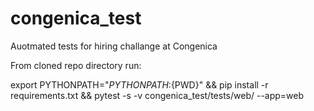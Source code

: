 # congenica_test
Auotmated tests for hiring challange at Congenica

From cloned repo directory run:

export PYTHONPATH="${PYTHONPATH}:${PWD}" && pip install -r requirements.txt && pytest -s -v congenica_test/tests/web/ --app=web 
